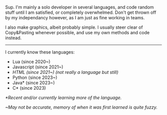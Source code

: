 Sup. I'm mainly a solo developer in several languages, and code random stuff until I am satisfied, or completely overwhelmed. Don't get thrown off by my independancy however, as I am just as fine working in teams.

I also make graphics, albeit probably simple. I usually steer clear of Copy&Pasting whenever possible, and use my own methods and code instead.

---

I currently know these languages:

- Lua (since 2020~)
- Javascript (since 2021~)
- _HTML (since 2021~) (not really a language but still)_
- Python (since 2023~)
- Java* (since 2023~)
- C* (since 2023)

_*Recent and/or currently learning more of the language._

_~May not be accurate, memory of when it was first learned is quite fuzzy._
